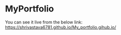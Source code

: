 # MyPortfolio

You can see it live from the below link:
<br/>
https://shrivastava6781.github.io/My_portfolio.gihub.io/

